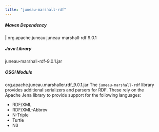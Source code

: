 ```yaml
---
title: "juneau-marshall-rdf"
---
```


##### Maven Dependency
|		org.apache.juneau
juneau-marshall-rdf
9.0.1
##### Java Library
juneau-marshall-rdf-9.0.1.jar
##### OSGi Module
org.apache.juneau.marshaller.rdf_9.0.1.jar
The `juneau-marshall-rdf` library provides additional serializers and parsers for RDF.
These rely on the Apache Jena library to provide support for the following languages:
- RDF/XML
- RDF/XML-Abbrev
- N-Triple
- Turtle
- N3